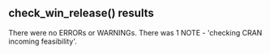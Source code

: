 ## check_win_release() results
There were no ERRORs or WARNINGs.
There was 1 NOTE - 'checking CRAN incoming feasibility'.

